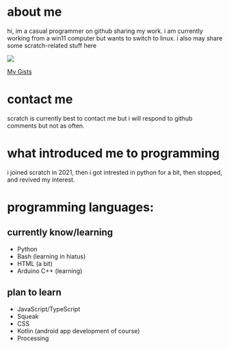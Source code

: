 # about me
hi, im a casual programmer on github sharing my work. i am currently working from a win11 computer but wants to switch to linux. i also may share some scratch-related stuff here

[![](https://visitcount.itsvg.in/api?id=cWorksLLC&label=profile%20views&color=1&icon=2&pretty=false)](https://visitcount.itsvg.in)

[My Gists](https://gist.github.com/cWorksLLC)
# contact me
scratch is currently best to contact me but i will respond to github comments but not as often.
# what introduced me to programming
i joined scratch in 2021, then i got intrested in python for a bit, then stopped, and revived my interest.
# programming languages:
## currently know/learning
- Python
- Bash (learning in hiatus)
- HTML (a bit)
- Arduino C++ (learning)
## plan to learn

- JavaScript/TypeScript
- Squeak
- CSS
- Kotlin (android app development of course)
- Processing

<!---
cWorksLLC/cWorksLLC is a ✨ special ✨ repository because its `README.md` (this file) appears on your GitHub profile.
You can click the Preview link to take a look at your changes.
--->
